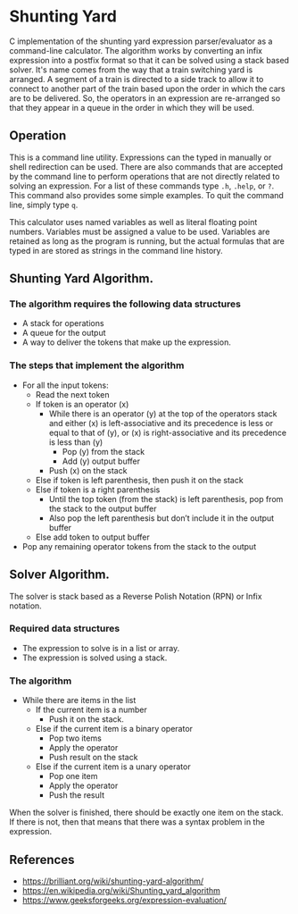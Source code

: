 # Shunting Yard

C implementation of the shunting yard expression parser/evaluator as a command-line calculator. The algorithm works by converting an infix expression into a postfix format so that it can be solved using a stack based solver. It's name comes from the way that a train switching yard is arranged. A segment of a train is directed to a side track to allow it to connect to another part of the train based upon the order in which the cars are to be delivered. So, the operators in an expression are re-arranged so that they appear in a queue in the order in which they will be used.

## Operation

This is a command line utility. Expressions can the typed in manually or shell redirection can be used. There are also commands that are accepted by the command line to perform operations that are not directly related to solving an expression. For a list of these commands type ```.h```, ```.help```, or ```?```. This command also provides some simple examples. To quit the command line, simply type ```q```.

This calculator uses named variables as well as literal floating point numbers. Variables must be assigned a value to be used. Variables are retained as long as the program is running, but the actual formulas that are typed in are stored as strings in the command line history.

## Shunting Yard Algorithm.

### The algorithm requires the following data structures
- A stack for operations
- A queue for the output
- A way to deliver the tokens that make up the expression.

### The steps that implement the algorithm
- For all the input tokens:
  - Read the next token
  - If token is an operator (x)
    - While there is an operator (y) at the top of the operators stack and either (x) is left-associative and its precedence is less or equal to that of (y), or (x) is right-associative and its precedence is less than (y)
      - Pop (y) from the stack
      - Add (y) output buffer
    - Push (x) on the stack
  - Else if token is left parenthesis, then push it on the stack
  - Else if token is a right parenthesis
    - Until the top token (from the stack) is left parenthesis, pop from the stack to the output buffer
    - Also pop the left parenthesis but don’t include it in the output buffer
  - Else add token to output buffer
- Pop any remaining operator tokens from the stack to the output

## Solver Algorithm.
The solver is stack based as a Reverse Polish Notation (RPN) or Infix notation.

### Required data structures
- The expression to solve is in a list or array.
- The expression is solved using a stack.

### The algorithm
- While there are items in the list
  - If the current item is a number
    - Push it on the stack.
  - Else if the current item is a binary operator
    - Pop two items
    - Apply the operator
    - Push result on the stack
  - Else if the current item is a unary operator
    - Pop one item
    - Apply the operator
    - Push the result

When the solver is finished, there should be exactly one item on the stack. If there is not, then that means that there was a syntax problem in the expression.

## References
- https://brilliant.org/wiki/shunting-yard-algorithm/
- https://en.wikipedia.org/wiki/Shunting_yard_algorithm
- https://www.geeksforgeeks.org/expression-evaluation/

